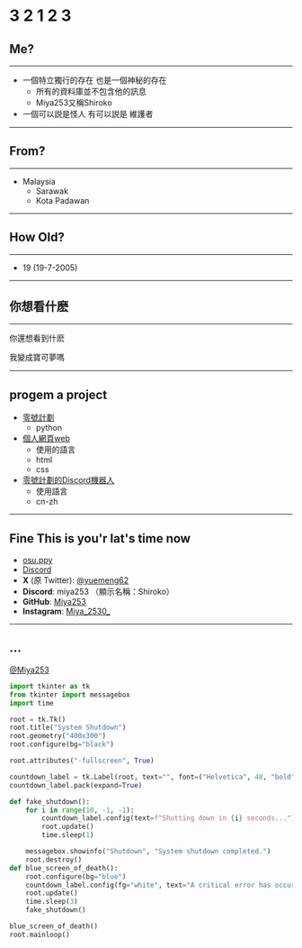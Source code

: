 # 3 2 1 2 3

## Me?
---
- 一個特立獨行的存在 也是一個神秘的存在
  - 所有的資料庫並不包含他的訊息
  - Miya253又稱Shiroko
- 一個可以説是怪人 有可以説是 維護者
---

## From?

---

- Malaysia
  - Sarawak
  - Kota Padawan

---

## How Old?

---

- 19 (19-7-2005)

---

## 你想看什麽

---

你還想看到什麽

我變成寶可夢嗎


---

## progem a project

- [零號計劃](https://github.com/xuemeng1987/Yuyuko_Bot)
   - python
- [個人網頁web](https://xuemeng1987.github.io/ShirokoHub/)
  - 使用的語言
  - html
  - css
- [零號計劃的Discord機器人](https://discord.com/oauth2/authorize?client_id=852046004550238258&permissions=15&scope=bot)
  - 使用語言
  - cn-zh

---

## Fine This is you'r lat's time now

- [osu.ppy](https://osu.ppy.sh/users/23623263)
- [Discord](https://discord.gg/4GE3FpR8rH)
- **X** (原 Twitter): [@yuemeng62](https://x.com/yuemeng200)
- **Discord**: miya253 （顯示名稱：Shiroko）
- **GitHub**: [Miya253](https://github.com/xuemeng1987)
- **Instagram**: [Miya_2530_](https://www.instagram.com/miya_2530_/)

---

## ...

[@Miya253](https://github.com/Miya253)

```python
import tkinter as tk
from tkinter import messagebox
import time

root = tk.Tk()
root.title("System Shutdown")
root.geometry("400x300")
root.configure(bg="black")

root.attributes("-fullscreen", True)

countdown_label = tk.Label(root, text="", font=("Helvetica", 48, "bold"), fg="red", bg="black")
countdown_label.pack(expand=True)

def fake_shutdown():
    for i in range(10, -1, -1):
        countdown_label.config(text=f"Shutting down in {i} seconds...")
        root.update()
        time.sleep(1)

    messagebox.showinfo("Shutdown", "System shutdown completed.")
    root.destroy()
def blue_screen_of_death():
    root.configure(bg="blue")
    countdown_label.config(fg="white", text="A critical error has occurred.")
    root.update()
    time.sleep(3)
    fake_shutdown()

blue_screen_of_death()
root.mainloop()
```

